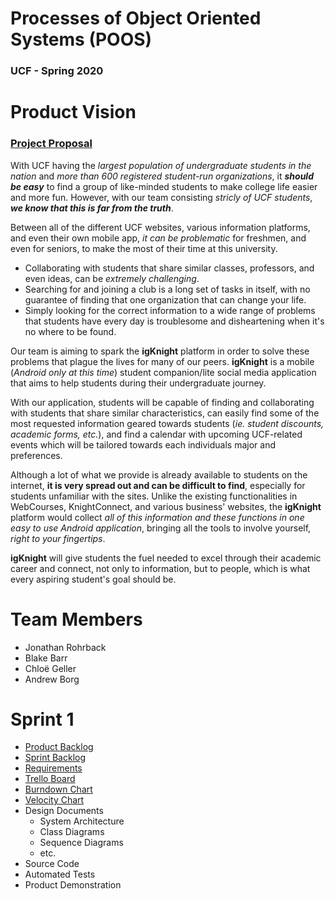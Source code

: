 # **Processes of Object Oriented Systems (POOS)**
### **UCF - Spring 2020**


# **Product Vision**
### [Project Proposal](https://github.com/h3rmi0n3/COP4331/blob/master/project/ProjectProposal.md)

With UCF having the _largest population of undergraduate students in the nation_ and _more than 600 registered student-run organizations_, it **_should be easy_** to find a group of like-minded students to make college life easier and more fun. However, with our team consisting _stricly of UCF students_, **_we know that this is far from the truth_**. 

Between all of the different UCF websites, various information platforms, and even their own mobile app, _it can be problematic_ for freshmen, and even for seniors, to make the most of their time at this university. 

- Collaborating with students that share similar classes, professors, and even ideas, can be _extremely challenging_. 
- Searching for and joining a club is a long set of tasks in itself, with no guarantee of finding that one organization that can change your life. 
- Simply looking for the correct information to a wide range of problems that students have every day is troublesome and disheartening when it's no where to be found. 

Our team is aiming to spark the **igKnight** platform in order to solve these problems that plague the lives for many of our peers. **igKnight** is a mobile (_Android only at this time_) student companion/lite social media application that aims to help students during their undergraduate journey. 

With our application, students will be capable of finding and collaborating with students that share similar characteristics, can easily find some of the most requested information geared towards students (_ie. student discounts, academic forms, etc._), and find a calendar with upcoming UCF-related events which will be tailored towards each individuals major and preferences.

Although a lot of what we provide is already available to students on the internet, **it is very spread out and can be difficult to find**, especially for students unfamiliar with the sites. Unlike the existing functionalities in WebCourses, KnightConnect, and various business' websites, the **igKnight** platform would collect _all of this information and these functions in one easy to use Android application_, bringing all the tools to involve yourself, _right to your fingertips_.

**igKnight** will give students the fuel needed to excel through their academic career and connect, not only to information, but to people, which is what every aspiring student's goal should be.


# **Team Members**
* Jonathan Rohrback
* Blake Barr
* Chloë Geller
* Andrew Borg

# **Sprint 1**

* [Product Backlog](https://docs.google.com/spreadsheets/d/1ty2KTlg2fVRDivqIOmgyekV0uBfa7Tp6JKKFlXk8cF0/edit?usp=sharing)
* [Sprint Backlog]()
* [Requirements]()
* [Trello Board](https://trello.com/b/0AVoSEkM)
* [Burndown Chart]()
* [Velocity Chart]()
* Design Documents
  * System Architecture
  * Class Diagrams
  * Sequence Diagrams
  * etc.
* Source Code
* Automated Tests
* Product Demonstration
